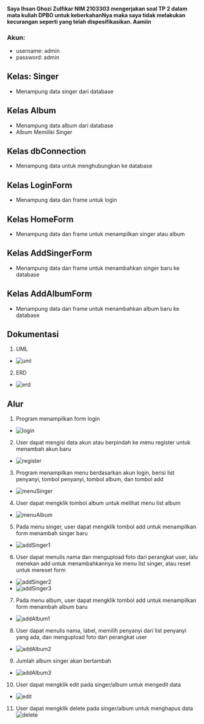 #### Saya Ihsan Ghozi Zulfikar NIM 2103303 mengerjakan soal TP 2 dalam mata kuliah DPBO untuk keberkahanNya maka saya tidak melakukan kecurangan seperti yang telah dispesifikasikan. Aamiin

### Akun:
* username: admin
* password: admin

## Kelas: Singer
* Menampung data singer dari database

## Kelas Album
* Menampung data album dari database
* Album Memiliki Singer

## Kelas dbConnection
* Menampung data untuk menghubungkan ke database

## Kelas LoginForm
* Menampung data dan frame untuk login

## Kelas HomeForm
* Menampung data dan frame untuk menampilkan singer atau album

## Kelas AddSingerForm
* Menampung data dan frame untuk menambahkan singer baru ke database

## Kelas AddAlbumForm
* Menampung data dan frame untuk menambahkan album baru ke database

## Dokumentasi
1. UML
* ![uml](https://user-images.githubusercontent.com/100748074/231386517-483d6362-e69b-48be-86d9-ea77df16aaeb.png)
2. ERD
* ![erd](https://user-images.githubusercontent.com/100748074/231386649-3687f9d7-c2c4-44ba-9487-03f78c9af452.PNG)

## Alur
1. Program menampilkan form login
* ![login](https://user-images.githubusercontent.com/100748074/231055424-294919b9-7ad7-41cd-aa9d-99f5d91eb523.png)
2. User dapat mengisi data akun atau berpindah ke menu register untuk menambah akun baru
* ![register](https://user-images.githubusercontent.com/100748074/231055714-11ae906c-fe3c-409e-a255-a6dad7d1ed08.PNG)
3. Program menampilkan menu berdasarkan akun login, berisi list penyanyi, tombol penyanyi, tombol album, dan tombol add
* ![menuSinger](https://user-images.githubusercontent.com/100748074/231056080-c252293c-7ecb-40c8-b092-013ab3fbf455.PNG)
4. User dapat mengklik tombol album untuk melihat menu list album
* ![menuAlbum](https://user-images.githubusercontent.com/100748074/231056617-83da011d-4994-4d3c-bd7c-9756dba28c82.PNG)
5. Pada menu singer, user dapat mengklik tombol add untuk menampilkan form menambah singer baru
* ![addSinger1](https://user-images.githubusercontent.com/100748074/231057070-4044300f-2332-45e8-84dc-361cb0608e17.PNG)
6. User dapat menulis nama dan mengupload foto dari perangkat user, lalu menekan add untuk menambahkannya ke menu list singer, atau reset untuk mereset form
* ![addSinger2](https://user-images.githubusercontent.com/100748074/231057407-8a3b1d38-8d38-46c6-b511-893510d8fdf0.PNG)
* ![addSinger3](https://user-images.githubusercontent.com/100748074/231057919-01e794f1-b885-4ebe-8e1f-02bb95acb50e.PNG)
7. Pada menu album, user dapat mengklik tombol add untuk menampilkan form menambah album baru
* ![addAlbum1](https://user-images.githubusercontent.com/100748074/231058338-e99d2359-27c4-4cd5-8f02-1e1530e46327.PNG)
8. User dapat menulis nama, label, memilih penyanyi dari list penyanyi yang ada, dan mengupload foto dari perangkat user
* ![addAlbum2](https://user-images.githubusercontent.com/100748074/231059585-a7a88fe0-747f-4c73-9946-372cce4031c5.PNG)
9. Jumlah album singer akan bertambah
* ![addAlbum3](https://user-images.githubusercontent.com/100748074/231059874-7831571d-9161-414c-a3ac-912b97cf92b9.PNG)
10. User dapat mengklik edit pada singer/album untuk mengedit data
* ![edit](https://user-images.githubusercontent.com/100748074/231095891-65402858-081b-4043-9648-7771fc6cf6ce.png)
11. User dapat mengklik delete pada singer/album untuk menghapus data
![delete](https://user-images.githubusercontent.com/100748074/231126404-6a2b7f8a-c238-4a69-80ad-a0abfd1a656c.PNG)
